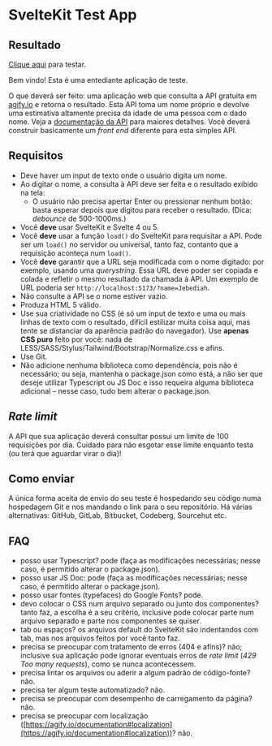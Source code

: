 # SvelteKit Test App
## Resultado
[Clique aqui](https://agify-demo-svelte-1ac7pw077-jaianeoliveiras-projects.vercel.app/?name=Jaiane) para testar.

Bem vindo! Esta é uma entediante aplicação de teste.

O que deverá ser feito: uma aplicação web que consulta a API gratuita em [agify.io](https://api.agify.io) e retorna o resultado. Esta API toma um nome próprio e devolve uma estimativa altamente precisa da idade de uma pessoa com o dado nome. Veja a [documentação da API](https://agify.io/documentation) para maiores detalhes. Você deverá construir basicamente um _front end_ diferente para esta simples API.

## Requisitos

- Deve haver um input de texto onde o usuário digita um nome.
- Ao digitar o nome, a consulta à API deve ser feita e o resultado exibido na tela:
	- O usuário não precisa apertar Enter ou pressionar nenhum botão: basta esperar depois que digitou para receber o resultado. (Dica: _debounce_ de 500-1000ms.)
- Você **deve** usar SvelteKit e Svelte 4 ou 5.
- Você **deve** usar a função `load()` do SvelteKit para requisitar a API. Pode ser um `load()` no servidor ou universal, tanto faz, contanto que a requisição aconteça num `load()`.
- Você **deve** garantir que a URL seja modificada com o nome digitado: por exemplo, usando uma _querystring_. Essa URL deve poder ser copiada e colada e refletir o mesmo resultado da chamada à API. Um exemplo de URL poderia ser `http://localhost:5173/?name=Jebediah`.
- Não consulte a API se o nome estiver vazio.
- Produza HTML 5 válido.
- Use sua criatividade no CSS (é só um input de texto e uma ou mais linhas de texto com o resultado, difícil estilizar muita coisa aqui, mas tente se distanciar da aparência padrão do navegador). Use **apenas CSS puro** feito por você: nada de LESS/SASS/Stylus/Tailwind/Bootstrap/Normalize.css e afins.
- Use Git.
- Não adicione nenhuma biblioteca como dependência, pois não é necessário; ou seja, mantenha o package.json como está, a não ser que deseje utilizar Typescript ou JS Doc e isso requeira alguma biblioteca adicional – nesse caso, tudo bem alterar o package.json.

## _Rate limit_

A API que sua aplicação deverá consultar possui um limite de 100 requisições por dia. Cuidado para não esgotar esse limite enquanto testa (ou terá que aguardar virar o dia)!

## Como enviar

A única forma aceita de envio do seu teste é hospedando seu código numa hospedagem Git e nos mandando o link para o seu repositório. Há várias alternativas: GitHub, GitLab, Bitbucket, Codeberg, Sourcehut etc.

## FAQ

- posso usar Typescript? pode (faça as modificações necessárias; nesse caso, é permitido alterar o package.json).
- posso usar JS Doc: pode (faça as modificações necessárias; nesse caso, é permitido alterar o package.json).
- posso usar fontes (typefaces) do Google Fonts? pode.
- devo colocar o CSS num arquivo separado ou junto dos componentes? tanto faz, a escolha é a seu critério, inclusive pode colocar parte num arquivo separado e parte nos componentes se quiser.
- tab ou espaços? os arquivos default do SvelteKit são indentandos com tab, mas nos arquivos feitos por você tanto faz.
- precisa se preocupar com tratamento de erros (404 e afins)? não; inclusive sua aplicação pode ignorar eventuais erros de _rate limit_ (_429 Too many requests_), como se nunca acontecessem.
- precisa lintar os arquivos ou aderir a algum padrão de código-fonte? não.
- precisa ter algum teste automatizado? não.
- precisa se preocupar com desempenho de carregamento da página? não.
- precisa se preocupar com localização ([https://agify.io/documentation#localization](https://agify.io/documentation#localization))? não.
